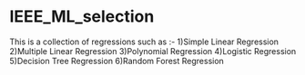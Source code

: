 # IEEE_ML_selection
This is a collection of regressions such as :- 1)Simple Linear Regression 2)Multiple Linear Regression 3)Polynomial Regression 4)Logistic Regression 5)Decision Tree Regression 6)Random Forest Regression  
